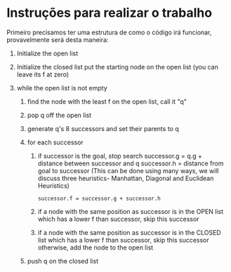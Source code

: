 # Instruções para realizar o trabalho

Primeiro precisamos ter uma estrutura de como o código irá funcionar, provavelmente será desta maneira:

1.  Initialize the open list
2.  Initialize the closed list
    put the starting node on the open
    list (you can leave its f at zero)

3.  while the open list is not empty

    1. find the node with the least f on
       the open list, call it "q"

    2. pop q off the open list

    3. generate q's 8 successors and set their
       parents to q

    4. for each successor

        1. if successor is the goal, stop search
           successor.g = q.g + distance between
           successor and q
           successor.h = distance from goal to
           successor (This can be done using many
           ways, we will discuss three heuristics-
           Manhattan, Diagonal and Euclidean
           Heuristics)

            `successor.f = successor.g + successor.h`

        2. if a node with the same position as
           successor is in the OPEN list which has a
           lower f than successor, skip this successor

        3. if a node with the same position as
           successor is in the CLOSED list which has
           a lower f than successor, skip this successor
           otherwise, add the node to the open list

    5. push q on the closed list
